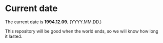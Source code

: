 # Current date

The current date is **1994.12.09.** (YYYY.MM.DD.)

This repository will be good when the world ends, so we will know how long it lasted.